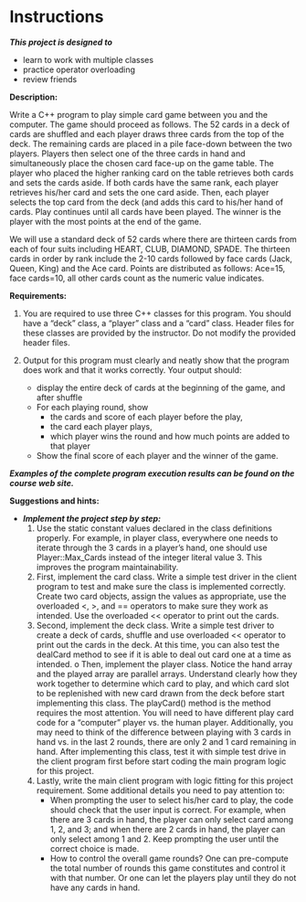 # Instructions  

  ___This project is designed to___
* learn to work with multiple classes
* practice operator overloading
* review friends

__Description:__

Write a C++ program to play simple card game between you and the computer. The game should proceed as follows. The 52 cards in a deck of cards are shuffled and each player draws three cards from the top of the deck. The remaining cards are placed in a pile face-down between the two players. Players then select one of the three cards in hand and simultaneously place the chosen card face-up on the game table. The player who placed the higher ranking card on the table retrieves both cards and sets the cards aside. If both cards have the same rank, each player retrieves his/her card and sets the one card aside. Then, each player selects the top card from the deck (and adds this card to his/her hand of cards. Play continues until all cards have been played. The winner is the player with the most points at the end of the game.

We will use a standard deck of 52 cards where there are thirteen cards from each of four suits including HEART, CLUB, DIAMOND, SPADE. The thirteen cards in order by rank include the 2-10 cards followed by face cards (Jack, Queen, King) and the Ace card. Points are distributed as follows: Ace=15, face cards=10, all other cards count as the numeric value indicates.

__Requirements:__
1)	You are required to use three C++ classes for this program. You should have a “deck” class, a “player” class and a “card” class. Header files for these classes are provided by the instructor. Do not modify the provided header files.

2)	Output for this program must clearly and neatly show that the program does work and that it works correctly. Your output should:
    * display the entire deck of cards at the beginning of the game, and after shuffle
  	* For each playing round, show
    	* the cards and score of each player before the play,
  	  * the card each player plays,
  	  * which player wins the round and how much points are added to that player
  	* Show the final score of each player and the winner of the game.

___Examples of the complete program execution results can be found on the course web site.___

__Suggestions and hints:__

* ___Implement the project step by step:___
  1) Use the static constant values declared in the class definitions properly. For example, in player class, everywhere one needs to iterate through the 3 cards in a player’s hand, one should use Player::Max_Cards instead of the integer literal value 3. This improves the program maintainability.
  2) First, implement the card class. Write a simple test driver in the client program to test and make sure the class is implemented correctly. Create two card objects, assign the values as appropriate, use the overloaded <, >, and == operators to make sure they work as intended. Use the overloaded << operator to print out the cards.
  3) Second, implement the deck class. Write a simple test driver to create a deck of cards, shuffle and use overloaded << operator to print out the cards in the deck. At this time, you can also test the dealCard method to see if it is able to deal out card one at a time as intended. 
o	Then, implement the player class. Notice the hand array and the played array are parallel arrays. Understand clearly how they work together to determine which card to play, and which card slot to be replenished with new card drawn from the deck before start implementing this class. The playCard() method is the method requires the most attention. You will need to have different play card code for a “computer” player vs. the human player. Additionally, you may need to think of the difference between playing with 3 cards in hand vs. in the last 2 rounds, there are only 2 and 1 card remaining in hand. After implementing this class, test it with simple test drive in the client program first before start coding the main program logic for this project.
  4) Lastly, write the main client program with logic fitting for this project requirement. Some additional details you need to pay attention to:
     * When prompting the user to select his/her card to play, the code should check that the user input is correct. For example, when there are 3 cards in hand, the player can only select card among 1, 2, and 3; and when there are 2 cards in hand, the player can only select among 1 and 2. Keep prompting the user until the correct choice is made.
      * How to control the overall game rounds? One can pre-compute the total number of rounds this game constitutes and control it with that number. Or one can let the players play until they do not have any cards in hand. 



  